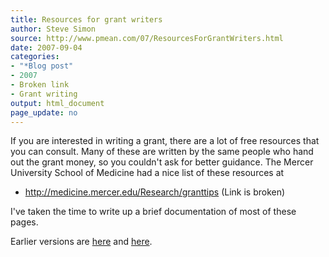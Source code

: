```yaml
---
title: Resources for grant writers
author: Steve Simon
source: http://www.pmean.com/07/ResourcesForGrantWriters.html
date: 2007-09-04
categories:
- "*Blog post"
- 2007
- Broken link
- Grant writing
output: html_document
page_update: no
---
```


If you are interested in writing a grant, there are a lot of free resources that you can consult. Many of these are written by the same people who hand out the grant money, so you couldn't ask for better guidance. The Mercer University School of Medicine had a nice list of these resources at

+ http://medicine.mercer.edu/Research/granttips (Link is broken)

I've taken the time to write up a brief documentation of most of these pages.

Earlier versions are [here][sim1] and [here][sim2].

[sim1]: http://www.pmean.com/07/ResourcesForGrantWriters.html
[sim2]: http://new.pmean.com/ResourcesForGrantWriters/

